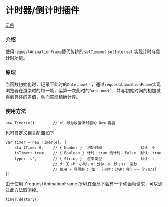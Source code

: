 # 计时器/倒计时插件

[示例](https://git.kpz233.com/timer/)

### 介绍

使用`requestAnimationFrame`替代传统的`setTimeout` `setInterval` 实现计时与倒计时功能。

### 原理

当函数初始化时，记录下此时的`Date.now()` ，通过`requestAnimationFrame`实现浏览器在渲染时的每一帧，运算一次此时的`Date.now()`，并与初始时间的相加减得到具体的差值，从而实现精确计算。

### 使用方法

```
new Timer(el)        // el 即为放置计时器的 Dom 容器
```

也可自定义相关配置如下

```
var timer = new Timer(el, {
    startTime: 0,    // { Number }  初始时间                 默认: 0
    isTimer: true,   // { Boolean } 计时：true 倒计时：false  默认: true
    type: 's',       // { String }  渲染类型                 默认: s     
                     // d：天；h：小时；m：分钟；s：秒；ss：毫秒
                     // 使用 / 号隔断； 如： [小时：分钟：秒] => [h/m/s]
})
```



由于使用了requestAnimationFrame 所以在全局下会有一个动画帧请求，可以通过此方法取消掉。

```
timer.destory()   
```

